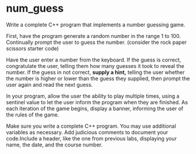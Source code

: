 # num_guess

Write a complete C++ program that implements a number guessing game. 

First, have the program generate a random number in the range 1 to 100. 
Continually prompt the user to guess the number. (consider the rock paper scissors starter code)

Have the user enter a number from the keyboard. 
If the guess is correct, congratulate the user, telling them how many guesses it took to reveal the number. 
If the guess in not correct, **supply a hint,** telling the user whether the number is higher or lower than the guess they supplied, then prompt the user again and read the next guess. 

In your program, allow the user the ability to play multiple times, using a sentinel value to let the user inform the program when they are finished. As each iteration of the game begins, display a banner, informing the user of the rules of the game.

Make sure you write a complete C++ program. You may use additional variables as necessary. 
Add judicious comments
to document your code.Include a header, like the one from previous labs, displaying your name, the date, and the course number.
